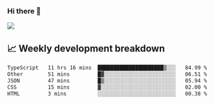 ### Hi there 👋
<img align="center" src="https://github-readme-stats.vercel.app/api?username=Tumao727&show_icons=true&hide_title=true&theme=dracula" />


## 📈 Weekly development breakdown
<!--START_SECTION:waka-->

```txt
TypeScript   11 hrs 16 mins  █████████████████████▒░░░   84.99 %
Other        51 mins         █▓░░░░░░░░░░░░░░░░░░░░░░░   06.51 %
JSON         47 mins         █▒░░░░░░░░░░░░░░░░░░░░░░░   05.94 %
CSS          15 mins         ▓░░░░░░░░░░░░░░░░░░░░░░░░   02.00 %
HTML         3 mins          ░░░░░░░░░░░░░░░░░░░░░░░░░   00.38 %
```

<!--END_SECTION:waka-->